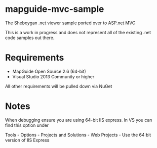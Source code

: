 # mapguide-mvc-sample

The Sheboygan .net viewer sample ported over to ASP.net MVC

This is a work in progress and does not represent all of the existing .net code samples out there.

# Requirements

 * MapGuide Open Source 2.6 (64-bit)
 * Visual Studio 2013 Community or higher

All other requirements will be pulled down via NuGet

# Notes

When debugging ensure you are using 64-bit IIS express. In VS you can find this option under

 Tools - Options - Projects and Solutions - Web Projects - Use the 64 bit version of IIS Express